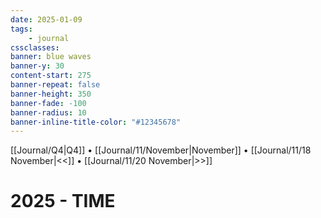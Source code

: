 ```yaml
---
date: 2025-01-09
tags:
    - journal
cssclasses:
banner: blue waves
banner-y: 30
content-start: 275
banner-repeat: false
banner-height: 350
banner-fade: -100
banner-radius: 10
banner-inline-title-color: "#12345678"
---
```


[[Journal/Q4|Q4]] • [[Journal/11/November|November]] • [[Journal/11/18 November|<<]] • [[Journal/11/20 November|>>]]

# 2025 - TIME